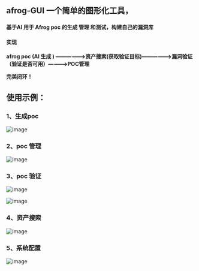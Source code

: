 ## afrog-GUI 一个简单的图形化工具，
#### 基于AI 用于 Afrog poc 的生成 管理 和测试，构建自己的漏洞库

#### 实现
**afrog poc (AI 生成 ) ——————>资产搜索(获取验证目标)——————>漏洞验证（验证是否可用）————>POC管理**

**完美闭环！**


## 使用示例：
### 1、生成poc 
![image](https://github.com/user-attachments/assets/fb49fc5b-b27e-45d2-85a8-ad079a21a91e)

### 2、poc 管理
![image](https://github.com/user-attachments/assets/7db5994d-fce7-4f40-9de8-749b9e856b04)


### 3、poc 验证

![image](https://github.com/user-attachments/assets/69fac955-187a-4062-b085-306cd2afa7e9)

![image](https://github.com/user-attachments/assets/fe207385-1809-4dc5-9d6b-d7998299fc56)


### 4、资产搜索
![image](https://github.com/user-attachments/assets/6bcab70a-1182-479b-a1a7-955a4164b55a)


### 5、系统配置

![image](https://github.com/user-attachments/assets/432e39a7-6e33-4b61-9c62-956883dcac72)
